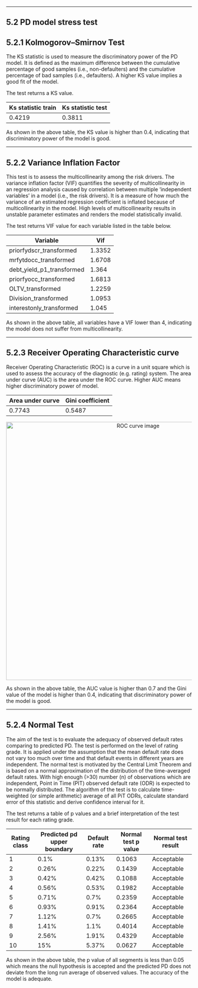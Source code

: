 - - - 
<h2>5.2 PD model stress test</h2>
<h2>5.2.1 Kolmogorov–Smirnov Test</h2>
The KS statistic is used to measure the discriminatory power of the PD model. It is defined as the maximum difference between the cumulative percentage of good samples (i.e., non-defaulters) and the cumulative percentage of bad samples (i.e., defaulters). A higher KS value implies a good fit of the model.

The test returns a KS value.


| Ks statistic train | Ks statistic test |
| ------------------ | ----------------- |
| 0.4219             | 0.3811            |


As shown in the above table, the KS value is higher than 0.4, indicating that discriminatory power of the model is good.

- - - 
<h2>5.2.2 Variance Inflation Factor</h2>
This test is to assess the multicollinearity among the risk drivers. The variance inflation factor (VIF) quantifies the severity of multicollinearity in an regression analysis caused by correlation between multiple ‘independent variables’ in a  model (i.e., the risk drivers). It is a measure of how much the variance of an estimated regression coefficient is inflated because of multicollinearity in the model. High levels of multicollinearity results in unstable parameter estimates and renders the model statistically invalid.

The test returns VIF value for each variable listed in the table below.


| Variable                  | Vif    |
| ------------------------- | ------ |
| priorfydscr_transformed   | 1.3352 |
| mrfytdocc_transformed     | 1.6708 |
| debt_yield_p1_transformed | 1.364  |
| priorfyocc_transformed    | 1.6813 |
| OLTV_transformed          | 1.2259 |
| Division_transformed      | 1.0953 |
| interestonly_transformed  | 1.045  |


As shown in the above table, all variables have a VIF lower than 4, indicating the model does not suffer from multicollinearity.

- - - 
<h2>5.2.3 Receiver Operating Characteristic curve</h2>
Receiver Operating Characteristic (ROC) is a curve in a unit square which is used to assess the accuracy of the diagnostic (e.g. rating) system. The area under curve (AUC) is the area under the ROC curve. Higher AUC means higher discriminatory power of model.



| Area under curve | Gini coefficient |
| ---------------- | ---------------- |
| 0.7743           | 0.5487           |


<center>
    <p><img src="../03_testing/03_ROC_curve/docs/ROC_curve.png" alt="ROC curve image" width="700" crossorigin="anonymous"></p>
    </center>

As shown in the above table, the AUC value is higher than 0.7 and the Gini value of the model is higher than 0.4, indicating that discriminatory power of the model is good. 


- - - 
<h2>5.2.4 Normal Test</h2>
The aim of the test is to evaluate the adequacy of observed default rates comparing to predicted PD. The test is performed on the level of rating grade. It is applied under the assumption that the mean default rate does not vary too much over time and that default events in different years are independent. The normal test is motivated by the Central Limit Theorem and is based on a normal approximation of the distribution of the time-averaged default rates.
With high enough (>30) number (n) of observations which are independent, Point in Time (PIT) observed default rate (ODR) is expected to be normally distributed. The algorithm of the test is to calculate time-weighted (or simple arithmetic) average of all PiT ODRs, calculate standard error of this statistic and derive confidence interval for it. 

The test returns a table of p values and a brief interpretation of the test result for each rating grade.



| Rating class | Predicted pd upper boundary | Default rate | Normal test p value | Normal test result |
| ------------ | --------------------------- | ------------ | ------------------- | ------------------ |
| 1            | 0.1%                        | 0.13%        | 0.1063              | Acceptable         |
| 2            | 0.26%                       | 0.22%        | 0.1439              | Acceptable         |
| 3            | 0.42%                       | 0.42%        | 0.1088              | Acceptable         |
| 4            | 0.56%                       | 0.53%        | 0.1982              | Acceptable         |
| 5            | 0.71%                       | 0.7%         | 0.2359              | Acceptable         |
| 6            | 0.93%                       | 0.91%        | 0.2364              | Acceptable         |
| 7            | 1.12%                       | 0.7%         | 0.2665              | Acceptable         |
| 8            | 1.41%                       | 1.1%         | 0.4014              | Acceptable         |
| 9            | 2.56%                       | 1.91%        | 0.4329              | Acceptable         |
| 10           | 15%                         | 5.37%        | 0.0627              | Acceptable         |


As shown in the above table, the p value of all segments is less than 0.05 which means the null hypothesis is accepted and the predicted PD does not deviate from the long run average of observed values. The accuracy of the model is adequate.

